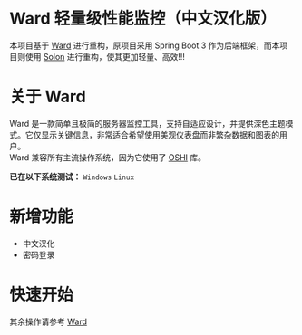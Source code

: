 # Ward 轻量级性能监控（中文汉化版）
本项目基于 [Ward](https://github.com/AntonyLeons/Ward) 进行重构，原项目采用 Spring Boot 3 作为后端框架，而本项目则使用 [Solon](https://solon.noear.org/) 进行重构，使其更加轻量、高效!!!

# 关于 Ward
Ward 是一款简单且极简的服务器监控工具，支持自适应设计，并提供深色主题模式。它仅显示关键信息，非常适合希望使用美观仪表盘而非繁杂数据和图表的用户。  
Ward 兼容所有主流操作系统，因为它使用了 [OSHI](https://github.com/oshi/oshi) 库。

**已在以下系统测试：** `Windows` `Linux`  

# 新增功能
- 中文汉化
- 密码登录


# 快速开始
其余操作请参考 [Ward](https://github.com/AntonyLeons/Ward)